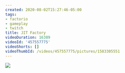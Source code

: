 ```yaml
---
created: 2020-08-02T15:27:46-05:00
tags:
- factorio
- gameplay
- twitch
title: JIT Factory
videoDuration: 16389
videoId: '457557775'
videoShorts: []
videoThumbId: /videos/457557775/pictures/1583305551
---
```


![](20200802202746.jpg)
